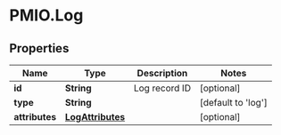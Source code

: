 # PMIO.Log

## Properties
Name | Type | Description | Notes
------------ | ------------- | ------------- | -------------
**id** | **String** | Log record ID | [optional] 
**type** | **String** |  | [default to &#39;log&#39;]
**attributes** | [**LogAttributes**](LogAttributes.md) |  | [optional] 


